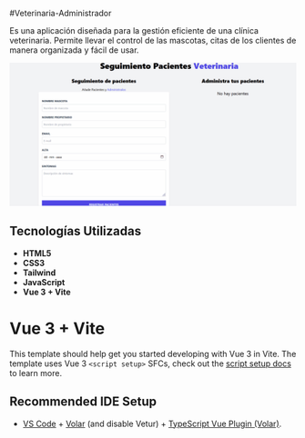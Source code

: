 #Veterinaria-Administrador

Es una aplicación diseñada para la gestión eficiente de una clínica veterinaria. 
Permite llevar el control de las mascotas, citas de los clientes de manera organizada y fácil de usar.



![Demostración de la veterinaria](src/assets/veterinaria.gif)



## Tecnologías Utilizadas

- **HTML5**
- **CSS3**
- **Tailwind**
- **JavaScript**
- **Vue 3 + Vite**


# Vue 3 + Vite

This template should help get you started developing with Vue 3 in Vite. The template uses Vue 3 `<script setup>` SFCs, check out the [script setup docs](https://v3.vuejs.org/api/sfc-script-setup.html#sfc-script-setup) to learn more.

## Recommended IDE Setup

- [VS Code](https://code.visualstudio.com/) + [Volar](https://marketplace.visualstudio.com/items?itemName=Vue.volar) (and disable Vetur) + [TypeScript Vue Plugin (Volar)](https://marketplace.visualstudio.com/items?itemName=Vue.vscode-typescript-vue-plugin).
